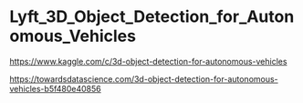 # Lyft_3D_Object_Detection_for_Autonomous_Vehicles

https://www.kaggle.com/c/3d-object-detection-for-autonomous-vehicles

https://towardsdatascience.com/3d-object-detection-for-autonomous-vehicles-b5f480e40856
